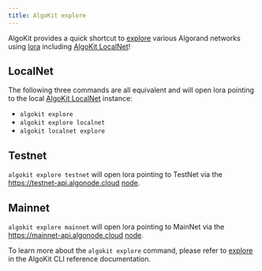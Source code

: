 ```yaml
---
title: AlgoKit explore
---
```


AlgoKit provides a quick shortcut to [explore](reference/algokit-cli/#explore) various Algorand networks using [lora](https://lora.algokit.io/) including [AlgoKit LocalNet](/algokit/cli/localnet)!

## LocalNet

The following three commands are all equivalent and will open lora pointing to the local [AlgoKit LocalNet](/algokit/cli/localnet) instance:

- `algokit explore`
- `algokit explore localnet`
- `algokit localnet explore`

## Testnet

`algokit explore testnet` will open lora pointing to TestNet via the <https://testnet-api.algonode.cloud> [node](https://algonode.io/api/).

## Mainnet

`algokit explore mainnet` will open lora pointing to MainNet via the <https://mainnet-api.algonode.cloud> [node](https://algonode.io/api/).

To learn more about the `algokit explore` command, please refer to [explore](/reference/algokit-cli/#explore) in the AlgoKit CLI reference documentation.
